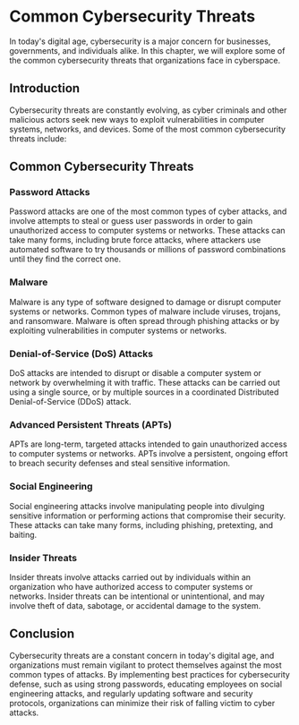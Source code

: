 Common Cybersecurity Threats
=======================================================================

In today's digital age, cybersecurity is a major concern for businesses, governments, and individuals alike. In this chapter, we will explore some of the common cybersecurity threats that organizations face in cyberspace.

Introduction
------------

Cybersecurity threats are constantly evolving, as cyber criminals and other malicious actors seek new ways to exploit vulnerabilities in computer systems, networks, and devices. Some of the most common cybersecurity threats include:

Common Cybersecurity Threats
----------------------------

### Password Attacks

Password attacks are one of the most common types of cyber attacks, and involve attempts to steal or guess user passwords in order to gain unauthorized access to computer systems or networks. These attacks can take many forms, including brute force attacks, where attackers use automated software to try thousands or millions of password combinations until they find the correct one.

### Malware

Malware is any type of software designed to damage or disrupt computer systems or networks. Common types of malware include viruses, trojans, and ransomware. Malware is often spread through phishing attacks or by exploiting vulnerabilities in computer systems or networks.

### Denial-of-Service (DoS) Attacks

DoS attacks are intended to disrupt or disable a computer system or network by overwhelming it with traffic. These attacks can be carried out using a single source, or by multiple sources in a coordinated Distributed Denial-of-Service (DDoS) attack.

### Advanced Persistent Threats (APTs)
APTs are long-term, targeted attacks intended to gain unauthorized access to computer systems or networks. APTs involve a persistent, ongoing effort to breach security defenses and steal sensitive information.

### Social Engineering

Social engineering attacks involve manipulating people into divulging sensitive information or performing actions that compromise their security. These attacks can take many forms, including phishing, pretexting, and baiting.

### Insider Threats

Insider threats involve attacks carried out by individuals within an organization who have authorized access to computer systems or networks. Insider threats can be intentional or unintentional, and may involve theft of data, sabotage, or accidental damage to the system.

Conclusion
----------

Cybersecurity threats are a constant concern in today's digital age, and organizations must remain vigilant to protect themselves against the most common types of attacks. By implementing best practices for cybersecurity defense, such as using strong passwords, educating employees on social engineering attacks, and regularly updating software and security protocols, organizations can minimize their risk of falling victim to cyber attacks.
